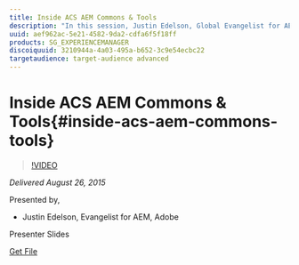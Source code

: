 ```yaml
---
title: Inside ACS AEM Commons & Tools
description: "In this session, Justin Edelson, Global Evangelist for AEM and co-project lead of ACS AEM Commons and ACS AEM Tools will provide some background on the goal and processes used by these open source projects for AEM and demo a few of the key features including: Dispatcher Flush Rules | Sitemap Generator | AEM Fiddle | Generic Lists | Typekit Cloud Service "
uuid: aef962ac-5e21-4582-9da2-cdfa6f5f18ff
products: SG_EXPERIENCEMANAGER
discoiquuid: 3210944a-4a03-495a-b652-3c9e54ecbc22
targetaudience: target-audience advanced
---
```


# Inside ACS AEM Commons & Tools{#inside-acs-aem-commons-tools}

>[!VIDEO](https://video.tv.adobe.com/v/19374/?quality=9)

*Delivered August 26, 2015*

Presented by,

* Justin Edelson, Evangelist for AEM, Adobe

Presenter Slides

[Get File](assets/08262015-commons-and-tools.pptx)
<!--
[Get back to the Overview](https://helpx.adobe.com/experience-manager/kt/eseminars/gems/aem-index.html)
-->
